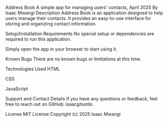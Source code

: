 Address Book
A simple app for managing users' contacts, April 2025
By Isaac Mwangi
Description
Address Book is an application designed to help users manage their contacts. It provides an easy-to-use interface for storing and organizing contact information.

Setup/Installation Requirements
No special setup or dependencies are required to run this application.

Simply open the app in your browser to start using it.

Known Bugs
There are no known bugs or limitations at this time.

Technologies Used
HTML

CSS

JavaScript

Support and Contact Details
If you have any questions or feedback, feel free to reach out on GitHub: isaacgitumbi.

License
MIT License
Copyright (c) 2025 Isaac Mwangi
